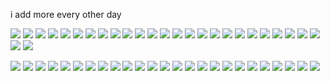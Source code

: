 i add more every other day

![](https://files.catbox.moe/twr4xr.gif) ![](https://files.catbox.moe/vulmno.gif) ![](https://files.catbox.moe/k1o1bd.gif) ![](https://files.catbox.moe/rrsnbi.gif) ![](https://files.catbox.moe/xoxdfh.gif) ![](https://files.catbox.moe/ojvhgl.gif) ![](https://files.catbox.moe/ptplqi.gif) ![](https://files.catbox.moe/7ydfu3.gif) ![](https://files.catbox.moe/z0kvyd.gif) ![](https://files.catbox.moe/gpy40i.gif) ![](https://files.catbox.moe/m20rtj.gifv) ![](https://files.catbox.moe/tav08j.gif) ![](https://files.catbox.moe/palxyo.gif) ![](https://files.catbox.moe/hi2jgb.gif) ![](https://files.catbox.moe/n48v5v.gif) ![](https://files.catbox.moe/athf9d.gif) ![](https://files.catbox.moe/dd6cjk.gif) ![](https://files.catbox.moe/f94wid.gif) ![](https://files.catbox.moe/oerf8s.gif) ![](https://files.catbox.moe/n3e0m1.gif) ![](https://files.catbox.moe/gcdbhz.gif) ![](https://files.catbox.moe/rog8u8.gif) ![](https://files.catbox.moe/z2lao3.gif) ![](https://files.catbox.moe/3fwtdv.gif) ![](https://files.catbox.moe/2t7e4k.gif) ![](https://files.catbox.moe/w69m37.gif) ![](https://files.catbox.moe/9diwn5.gif)

![](https://files.catbox.moe/57dvzm.gif) ![](https://files.catbox.moe/4os272.png) ![](https://files.catbox.moe/4pg52e.jpg) ![](https://files.catbox.moe/y5ytl1.gif) ![](https://files.catbox.moe/ko4fub.webp) ![](https://files.catbox.moe/nbma26.png) ![](https://files.catbox.moe/p5uw7q.webp) ![](https://files.catbox.moe/2ve7qu.webp) ![](https://files.catbox.moe/3bksvy.png) ![](https://files.catbox.moe/hpnpet.webp) ![](https://files.catbox.moe/90q2bz.png) ![](https://files.catbox.moe/9qa2lq.png) ![](https://files.catbox.moe/8oxlqc.jpg) ![](https://files.catbox.moe/w343se.png) ![](https://files.catbox.moe/tenopr.gif) ![](https://files.catbox.moe/8ejg9f.jpg) ![](https://files.catbox.moe/4rkjc1.gif) ![](https://files.catbox.moe/prx1i0.png) ![](https://files.catbox.moe/i08mic.png) ![](https://files.catbox.moe/6r09xp.png) ![](https://files.catbox.moe/7qszcs.png) ![](https://files.catbox.moe/vde5bi.png) ![](https://files.catbox.moe/gt87gj.png) ![](https://files.catbox.moe/c5uyfv.png) ![](https://files.catbox.moe/y02lxt.gif)
